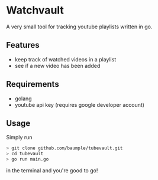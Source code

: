 # Watchvault
A very small tool for tracking youtube playlists written in go.

## Features
* keep track of watched videos in a playlist
* see if a new video has been added

## Requirements
* golang
* youtube api key (requires google developer account)

## Usage
Simply run
```bash
> git clone github.com/baumple/tubevault.git
> cd tubevault
> go run main.go
```
in the terminal and you're good to go!

